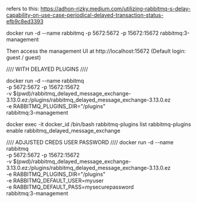 refers to this: https://adhon-rizky.medium.com/utilizing-rabbitmq-s-delay-capability-on-use-case-periodical-delayed-transaction-status-efb9c8ed3393



docker run -d --name rabbitmq -p 5672:5672 -p 15672:15672 rabbitmq:3-management

Then access the management UI at http://localhost:15672
(Default login: guest / guest)


//// WITH DELAYED PLUGINS ////

docker run -d --name rabbitmq \
  -p 5672:5672 -p 15672:15672 \
  -v $(pwd)/rabbitmq_delayed_message_exchange-3.13.0.ez:/plugins/rabbitmq_delayed_message_exchange-3.13.0.ez \
  -e RABBITMQ_PLUGINS_DIR="/plugins" \
  rabbitmq:3-management

docker exec -it docker_id /bin/bash
rabbitmq-plugins list
rabbitmq-plugins enable rabbitmq_delayed_message_exchange





//// ADJUSTED CREDS USER PASSWORD ////
docker run -d --name rabbitmq \
  -p 5672:5672 -p 15672:15672 \
  -v $(pwd)/rabbitmq_delayed_message_exchange-3.13.0.ez:/plugins/rabbitmq_delayed_message_exchange-3.13.0.ez \
  -e RABBITMQ_PLUGINS_DIR="/plugins" \
  -e RABBITMQ_DEFAULT_USER=myuser \
  -e RABBITMQ_DEFAULT_PASS=mysecurepassword \
  rabbitmq:3-management
